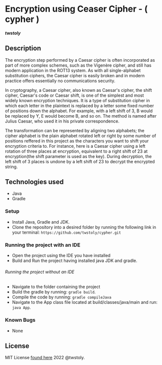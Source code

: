 # Encryption using Ceaser Cipher - ( cypher ) 
##### twstoly
## Description
The encryption step performed by a Caesar cipher is often incorporated as part of more complex schemes, such as the Vigenère cipher, and still has modern application in the ROT13 system. As with all single-alphabet substitution ciphers, the Caesar cipher is easily broken and in modern practice offers essentially no communications security. 

In cryptography, a Caesar cipher, also known as Caesar's cipher, the shift cipher, Caesar's code or Caesar shift, is one of the simplest and most widely known encryption techniques. It is a type of substitution cipher in which each letter in the plaintext is replaced by a letter some fixed number of positions down the alphabet. For example, with a left shift of 3, B would be replaced by Y, E would become B, and so on. The method is named after Julius Caesar, who used it in his private correspondence.

The transformation can be represented by aligning two alphabets; the cipher alphabet is the plain alphabet rotated left or right by some number of positions reffered in this project as the characters you want to shift your encryption criteria to. For instance, here is a Caesar cipher using a left rotation of three places at encryption, equivalent to a right shift of 23 at encryption(the shift parameter is used as the key). During decryption, the left shift of 3 places is undone by a left shift of 23 to decrypt the encrypted string.

## Technologies used
* Java
* Gradle

### Setup
+ Install Java, Gradle and JDK.
+ Clone the repository into a desired folder by running the following link in your terminal: `https://github.com/twstoly/cypher.git`

### Running the project with an IDE
+ Open the project using the IDE you have installed
+ Build and Run the project having installed java JDK and gradle.

###### Running the project without an IDE
+ Navigate to the folder containing the project
+ Build the gradle by running: `gradle build`.
+ Compile the code by running: `gradle compileJava`
+ Navigate to the App class file located at build/classes/java/main and run: `java App`.

### Known Bugs
+ None

## License
MIT License [found here](LICENSE) 2022 @twstoly.
